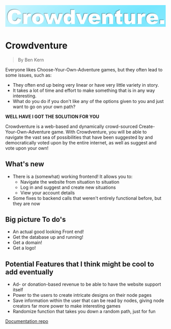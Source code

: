 ![Logo](Logo.png)

# Crowdventure

> By Ben Kern

Everyone likes Choose-Your-Own-Adventure games, but they often lead to some issues, such as:

- They often end up being very linear or have very little variety in story.
- It takes a lot of time and effort to make something that is in any way interesting.
- What do you do if you don't like any of the options given to you and just want to go on your own path?

**WELL HAVE I GOT THE SOLUTION FOR YOU**

Crowdventure is a web-based and dynamically crowd-sourced Create-Your-Own-Adventure game. With Crowdventure, you will be able to navigate the vast sea of possibilities that have been suggested by and democratically voted upon by the entire internet, as well as suggest and vote upon your own!

## What's new

- There is a (somewhat) working frontend! It allows you to:
  - Navigate the website from situation to situation
  - Log in and suggest and create new situations
  - View your account details
- Some fixes to backend calls that weren't entirely functional before, but they are now

## Big picture To do's

- An actual good looking Front end!
- Get the database up and running!
- Get a domain!
- Get a logo!

## Potential Features that I think might be cool to add eventually

- Ad- or donation-based revenue to be able to have the website support itself
- Power to the users to create intricate designs on their node pages
- Save information within the user that can be read by nodes, giving node creators far more power to make interesting games
- Randomize function that takes you down a random path, just for fun

[Documentation repo](https://github.com/benjaminjkern/cmsi-402-senior-project-lab)
